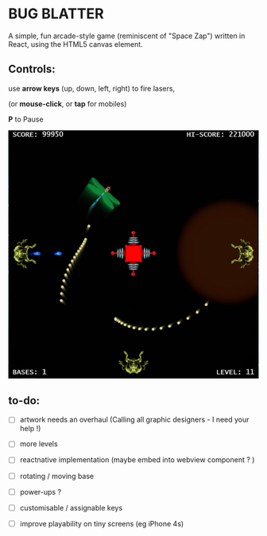 # BUG BLATTER #

A simple, fun arcade-style game (reminiscent of "Space Zap") written in React, using the HTML5 canvas element.

## Controls: 

use **arrow keys** (up, down, left, right) to fire lasers, 

(or **mouse-click**, or **tap** for mobiles)

**P** to Pause 


![Screenshot](./screenshot.jpg)

## to-do:

* [ ] artwork needs an overhaul (Calling all graphic designers - I need your help !)

* [ ] more levels

* [ ] reactnative implementation (maybe embed into webview component ? )

* [ ] rotating / moving base

* [ ] power-ups ?

* [ ] customisable / assignable keys

* [ ] improve playability on tiny screens (eg iPhone 4s)

